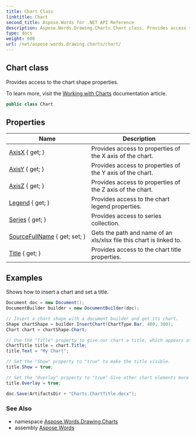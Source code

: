 ```yaml
---
title: Chart Class
linktitle: Chart
second_title: Aspose.Words for .NET API Reference
description: Aspose.Words.Drawing.Charts.Chart class. Provides access to the chart shape properties in C#.
type: docs
weight: 600
url: /net/aspose.words.drawing.charts/chart/
---
```

## Chart class

Provides access to the chart shape properties.

To learn more, visit the [Working with Charts](https://docs.aspose.com/words/net/working-with-charts/) documentation article.

```csharp
public class Chart
```

## Properties

| Name | Description |
| --- | --- |
| [AxisX](../../aspose.words.drawing.charts/chart/axisx/) { get; } | Provides access to properties of the X axis of the chart. |
| [AxisY](../../aspose.words.drawing.charts/chart/axisy/) { get; } | Provides access to properties of the Y axis of the chart. |
| [AxisZ](../../aspose.words.drawing.charts/chart/axisz/) { get; } | Provides access to properties of the Z axis of the chart. |
| [Legend](../../aspose.words.drawing.charts/chart/legend/) { get; } | Provides access to the chart legend properties. |
| [Series](../../aspose.words.drawing.charts/chart/series/) { get; } | Provides access to series collection. |
| [SourceFullName](../../aspose.words.drawing.charts/chart/sourcefullname/) { get; set; } | Gets the path and name of an xls/xlsx file this chart is linked to. |
| [Title](../../aspose.words.drawing.charts/chart/title/) { get; } | Provides access to the chart title properties. |

## Examples

Shows how to insert a chart and set a title.

```csharp
Document doc = new Document();
DocumentBuilder builder = new DocumentBuilder(doc);

// Insert a chart shape with a document builder and get its chart.
Shape chartShape = builder.InsertChart(ChartType.Bar, 400, 300);
Chart chart = chartShape.Chart;

// Use the "Title" property to give our chart a title, which appears at the top center of the chart area.
ChartTitle title = chart.Title;
title.Text = "My Chart";

// Set the "Show" property to "true" to make the title visible. 
title.Show = true;

// Set the "Overlay" property to "true" Give other chart elements more room by allowing them to overlap the title
title.Overlay = true;

doc.Save(ArtifactsDir + "Charts.ChartTitle.docx");
```

### See Also

* namespace [Aspose.Words.Drawing.Charts](../../aspose.words.drawing.charts/)
* assembly [Aspose.Words](../../)
